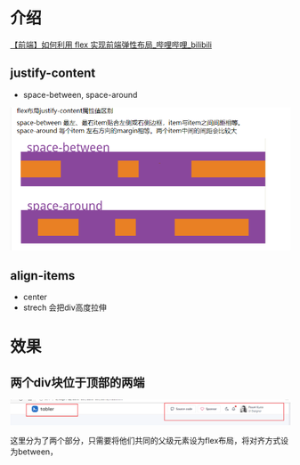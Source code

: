 # 介绍

[【前端】如何利用 flex 实现前端弹性布局_哔哩哔哩_bilibili](https://www.bilibili.com/video/BV18V4y1W7gg?spm_id_from=333.1007.top_right_bar_window_history.content.click)

## justify-content

- space-between, space-around

![image-20220829103521600](assets/image-20220829103521600.png)

## align-items

- center
- strech 会把div高度拉伸







# 效果

## 两个div块位于顶部的两端

![image-20220829103204615](assets/image-20220829103204615.png)

这里分为了两个部分，只需要将他们共同的父级元素设为flex布局，将对齐方式设为between，
